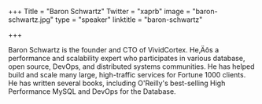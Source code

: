 +++
Title = "Baron Schwartz"
Twitter = "xaprb"
image = "baron-schwartz.jpg"
type = "speaker"
linktitle = "baron-schwartz"

+++

Baron Schwartz is the founder and CTO of VividCortex. He‚Äôs a performance and scalability expert who participates in various database, open source, DevOps, and distributed systems communities. He has helped build and scale many large, high-traffic services for Fortune 1000 clients. He has written several books, including O'Reilly's best-selling High Performance MySQL and DevOps for the Database.
